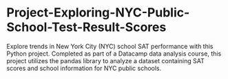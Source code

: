 # Project-Exploring-NYC-Public-School-Test-Result-Scores
Explore trends in New York City (NYC) school SAT performance with this Python project. Completed as part of a Datacamp data analysis course, this project utilizes the pandas library to analyze a dataset containing SAT scores and school information for NYC public schools. 
